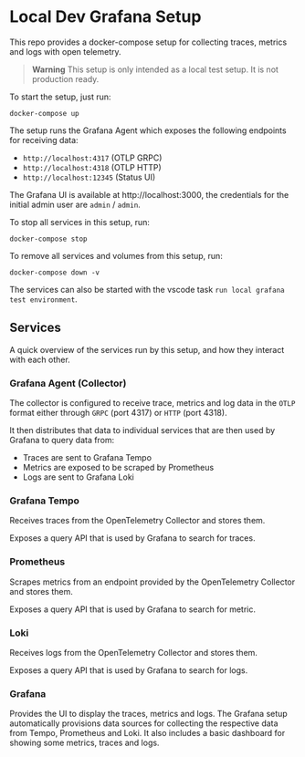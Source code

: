 # Local Dev Grafana Setup

This repo provides a docker-compose setup for collecting traces, metrics and logs with open telemetry.

> **Warning**
> This setup is only intended as a local test setup. It is not production ready.

To start the setup, just run:
```
docker-compose up
```

The setup runs the Grafana Agent which exposes the following endpoints for receiving data:
- `http://localhost:4317` (OTLP GRPC)
- `http://localhost:4318` (OTLP HTTP)
- `http://localhost:12345` (Status UI)


The Grafana UI is available at http://localhost:3000, the credentials for the initial admin user are `admin` / `admin`.

To stop all services in this setup, run:
```
docker-compose stop
```

To remove all services and volumes from this setup, run:
```
docker-compose down -v
```

The services can also be started with the vscode task `run local grafana test environment`.

## Services

A quick overview of the services run by this setup, and how they interact with each other.

### Grafana Agent (Collector)

The collector is configured to receive trace, metrics and log data in the `OTLP` format either through `GRPC` (port 4317) or `HTTP` (port 4318).

It then distributes that data to individual services that are then used by Grafana to query data from:
- Traces are sent to Grafana Tempo
- Metrics are exposed to be scraped by Prometheus
- Logs are sent to Grafana Loki

### Grafana Tempo

Receives traces from the OpenTelemetry Collector and stores them.

Exposes a query API that is used by Grafana to search for traces.

### Prometheus

Scrapes metrics from an endpoint provided by the OpenTelemetry Collector and stores them.

Exposes a query API that is used by Grafana to search for metric.

### Loki

Receives logs from the OpenTelemetry Collector and stores them.

Exposes a query API that is used by Grafana to search for logs.

### Grafana

Provides the UI to display the traces, metrics and logs. The Grafana setup automatically provisions data sources for collecting the respective data from Tempo, Prometheus and Loki. It also includes a basic dashboard for showing some metrics, traces and logs.
